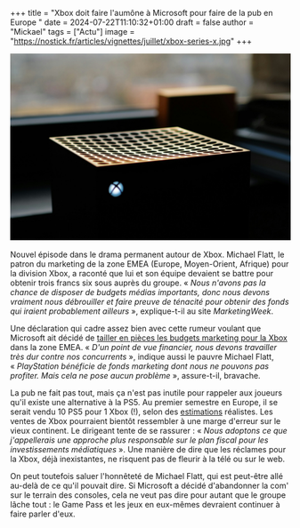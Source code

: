 +++
title = "Xbox doit faire l'aumône à Microsoft pour faire de la pub en Europe "
date = 2024-07-22T11:10:32+01:00
draft = false
author = "Mickael"
tags = ["Actu"]
image = "https://nostick.fr/articles/vignettes/juillet/xbox-series-x.jpg"
+++

![Xbox Series X](xbox-series-x.jpg "© Dmitry Novikov (Unsplash)") 

Nouvel épisode dans le drama permanent autour de Xbox. Michael Flatt, le patron du marketing de la zone EMEA (Europe, Moyen-Orient, Afrique) pour la division Xbox, a raconté que lui et son équipe devaient se battre pour obtenir trois francs six sous auprès du groupe. « *Nous n'avons pas la chance de disposer de budgets médias importants, donc nous devons vraiment nous débrouiller et faire preuve de ténacité pour obtenir des fonds qui iraient probablement ailleurs* », explique-t-il au site *MarketingWeek*.

Une déclaration qui cadre assez bien avec cette rumeur voulant que Microsoft ait décidé de [tailler en pièces les budgets marketing pour la Xbox](https://nostick.fr/articles/2024/juillet/1207-microsoft-xbox-pub-europe/) dans la zone EMEA. « *D'un point de vue financier, nous devons travailler très dur contre nos concurrents* », indique aussi le pauvre Michael Flatt, « *PlayStation bénéficie de fonds marketing dont nous ne pouvons pas profiter. Mais cela ne pose aucun problème* », assure-t-il, bravache.

La pub ne fait pas tout, mais ça n'est pas inutile pour rappeler aux joueurs qu'il existe une alternative à la PS5. Au premier semestre en Europe, il se serait vendu 10 PS5 pour 1 Xbox (!), selon des [estimations](https://www.installbaseforum.com/forums/threads/gsd-european-sales-june-h1-2024-ea-sports-fc24-1-elden-ring-2-luigis-mansion-2-hd-8.2837/#post-264176) réalistes. Les ventes de Xbox pourraient bientôt ressembler à une marge d'erreur sur le vieux continent. Le dirigeant tente de se rassurer : « *Nous adoptons ce que j'appellerais une approche plus responsable sur le plan fiscal pour les investissements médiatiques* ». Une manière de dire que les réclames pour la Xbox, déjà inexistantes, ne risquent pas de fleurir à la télé ou sur le web.

On peut toutefois saluer l'honnêteté de Michael Flatt, qui est peut-être allé au-delà de ce qu'il pouvait dire. Si Microsoft a décidé d'abandonner la com' sur le terrain des consoles, cela ne veut pas dire pour autant que le groupe lâche tout : le Game Pass et les jeux en eux-mêmes devraient continuer à faire parler d'eux. 